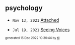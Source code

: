 ## psychology


* <code>Nov 13, 2021</code> [Attached](2021-11-13T21-54-47-attached.md)

* <code>Jul 19, 2021</code> [Seeing Voices](2021-07-19T15-32-44-seeing-voices.md)

<sup><sub>generated 15 Dec 2022 10:30:44 by <a href='https://github.com/senorprogrammer/til'>til</a></sub></sup>
